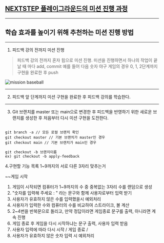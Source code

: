 ## [NEXTSTEP 플레이그라운드의 미션 진행 과정](https://github.com/next-step/nextstep-docs/blob/master/playground/README.md)

---
## 학습 효과를 높이기 위해 추천하는 미션 진행 방법

---
1. 피드백 강의 전까지 미션 진행 
> 피드백 강의 전까지 혼자 힘으로 미션 진행. 미션을 진행하면서 하나의 작업이 끝날 때 마다 add, commit
> 예를 들어 다음 숫자 야구 게임의 경우 0, 1, 2단계까지 구현을 완료한 후 push

![mission baseball](https://raw.githubusercontent.com/next-step/nextstep-docs/master/playground/images/mission_baseball.png)

---
2. 피드백 앞 단계까지 미션 구현을 완료한 후 피드백 강의를 학습한다.

---
3. Git 브랜치를 master 또는 main으로 변경한 후 피드백을 반영하기 위한 새로운 브랜치를 생성한 후 처음부터 다시 미션 구현을 도전한다.

```

git branch -a // 모든 로컬 브랜치 확인
git checkout master // 기본 브랜치가 master인 경우
git checkout main // 기본 브랜치가 main인 경우

git checkout -b 브랜치이름
ex) git checkout -b apply-feedback
```
4.구현할 기능 목록
1~9까지의 서로 다른 3자리 맞추는거

~~게임 시작
1. 게임이 시작되면 컴퓨터가 1~9까지의 수 중 중복없는 3자리 수를 랜덤으로 생성
2. "숫자를 입력해 주세요 : " 라는 문구와 함께 사용자로부터 입력 받기
3. 사용자가 유효하지 않은 수를 입력했을시 예외처리
4. 사용자가 입력한 수와 컴퓨터의 수를 비교하여 스트라이크, 볼 계산
5. 2~4번을 반복문으로 돌리고, 만약 정답이라면 게임종료 문구를 출력, 아니라면 계속 진행
6. 게임 종료 후 게임을 다시 시작하냐는 문구 출력, 사용자 입력 받음
7. 사용자 입력에 따라 다시 시작 / 게임 종료 / 
8. 사용자가 유효하지 않은 숫자 입력 시 예외처리 
